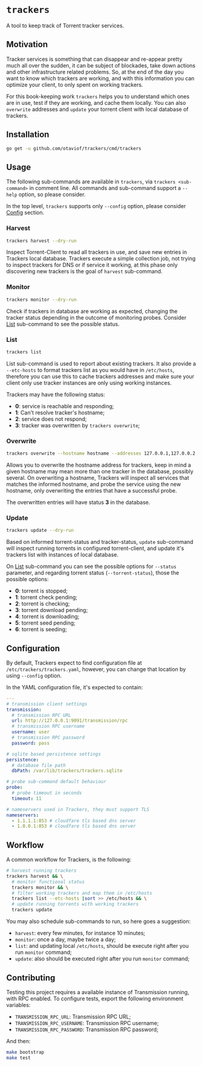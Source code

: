 # `trackers`

A tool to keep track of Torrent tracker services.

## Motivation

Tracker services is something that can disappear and re-appear pretty much all over the sudden, it
can be subject of blockades, take down actions and other infrastructure related problems. So, at
the end of the day you want to know which trackers are working, and with this information you can
optimize your client, to only spent on working trackers.

For this book-keeping work `trackers` helps you to understand which ones are in use, test if they
are working, and cache them locally. You can also `overwrite` addresses and `update` your torrent
client with local database of trackers.

## Installation

``` bash
go get -u github.com/otaviof/trackers/cmd/trackers
```

## Usage

The following sub-commands are available in `trackers`, via `trackers <sub-command>` in comment
line. All commands and sub-command support a `--help` option, so please consider.

In the top level, `trackers` supports only `--config` option, please consider
[Config](##Configuration) section.

### Harvest

``` bash
trackers harvest --dry-run
```

Inspect Torrent-Client to read all trackers in use, and save new entries in Trackers local
database. Trackers execute a simple collection job, not trying to inspect trackers for DNS or if
service it working, at this phase only discovering new trackers is the goal of `harvest`
sub-command.

### Monitor

``` bash
trackers monitor --dry-run
```

Check if trackers in database are working as expected, changing the tracker status depending in
the outcome of monitoring probes. Consider [List](###List) sub-command to see the possible status.

### List

``` bash
trackers list
```

List sub-command is used to report about existing trackers. It also provide a `--etc-hosts` to
format trackers list as you would have in `/etc/hosts`, therefore you can use this to cache
trackers addresses and make sure your client only use tracker instances are only using working
instances.

Trackers may have the following status:
- **0**: service is reachable and responding;
- **1**: Can't resolve tracker's hostname;
- **2**: service does not respond;
- **3**: tracker was overwritten by `trackers overwrite`;

### Overwrite

``` bash
trackers overwrite --hostname hostname --addresses 127.0.0.1,127.0.0.2
```

Allows you to overwrite the hostname address for trackers, keep in mind a given hostname may mean
more than one tracker in the database, possibly several. On overwriting a hostname, Trackers will
inspect all services that matches the informed hostname, and probe the service using the new
hostname, only overwriting the entries that have a successful probe.

The overwritten entries will have status **3** in the database.

### Update

``` bash
trackers update --dry-run
```

Based on informed torrent-status and tracker-status, `update` sub-command will inspect running
torrents in configured torrent-client, and update it's trackers list with instances of local
database.

On [List](###List) sub-command you can see the possible options for `--status` parameter, and
regarding torrent status (`--torrent-status`), those the possible options:

- **0**: torrent is stopped;
- **1**: torrent check pending;
- **2**: torrent is checking;
- **3**: torrent download pending;
- **4**: torrent is downloading;
- **5**: torrent seed pending;
- **6**: torrent is seeding;

## Configuration

By default, Trackers expect to find configuration file at `/etc/trackers/trackers.yaml`, however, you
can change that location by using `--config` option.

In the YAML configuration file, it's expected to contain:

``` yaml
---
# transmission client settings
transmission:
  # transmission RPC URL
  url: http://127.0.0.1:9091/transmission/rpc
  # transmission RPC username
  username: user
  # transmission RPC password
  password: pass

# sqlite based persistence settings
persistence:
  # database file path
  dbPath: /var/lib/trackers/trackers.sqlite

# probe sub-command default behaviour
probe:
  # probe timeout in seconds
  timeout: 11

# nameservers used in Trackers, they must support TLS
nameservers:
  - 1.1.1.1:853 # cloudfare tls based dns server
  - 1.0.0.1:853 # cloudfare tls based dns server
```

## Workflow

A common workflow for Trackers, is the following:

``` bash
# harvest running trackers
trackers harvest && \
  # monitor functional status
  trackers monitor && \
  # filter working trackers and map them in /etc/hosts
  trackers list --etc-hosts |sort >> /etc/hosts && \
  # update running torrents with working trackers
  trackers update
```

You may also schedule sub-commands to run, so here goes a suggestion:

- `harvest`: every few minutes, for instance 10 minutes;
- `monitor`: once a day, maybe twice a day;
- `list`: and updating local `/etc/hosts`, should be execute right after you run `monitor` command;
- `update`: also should be executed right after you run `monitor` command;

## Contributing

Testing this project requires a available instance of Transmission running, with RPC enabled. To
configure tests, export the following environment variables:

- `TRANSMISSION_RPC_URL`: Transmission RPC URL;
- `TRANSMISSION_RPC_USERNAME`: Transmission RPC username;
- `TRANSMISSION_RPC_PASSWORD`: Transmission RPC password;

And then:

``` bash
make bootstrap
make test
```
